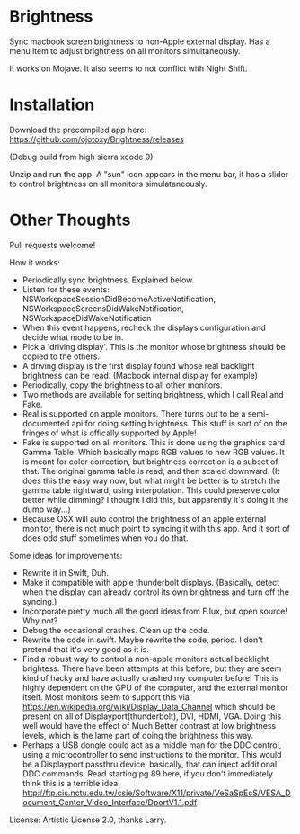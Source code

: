 # Brightness
Sync macbook screen brightness to non-Apple external display.
Has a menu item to adjust brightness on all monitors simultaneously.

It works on Mojave. It also seems to not conflict with Night Shift.

# Installation
Download the precompiled app here: https://github.com/ojotoxy/Brightness/releases

(Debug build from high sierra xcode 9)

Unzip and run the app. A "sun" icon appears in the menu bar, it has a slider to control brightness on all monitors simulataneously.

# Other Thoughts
Pull requests welcome!

How it works:
  * Periodically sync brightness. Explained below.
  * Listen for these events: NSWorkspaceSessionDidBecomeActiveNotification, NSWorkspaceScreensDidWakeNotification, NSWorkspaceDidWakeNotification
  * When this event happens, recheck the displays configuration and decide what mode to be in.
  * Pick a 'driving display'. This is the monitor whose brightness should be copied to the others.
  * A driving display is the first display found whose real backlight brightness can be read. (Macbook internal display for example)
  * Periodically, copy the brightness to all other monitors.
  * Two methods are available for setting brightness, which I call Real and Fake.
  * Real is supported on apple monitors. There turns out to be a semi-documented api for doing setting brightness. This stuff is sort of on the fringes of what is offically supported by Apple!
  * Fake is supported on all monitors. This is done using the graphics card Gamma Table. Which basically maps RGB values to new RGB values. It is meant for color correction, but brightness correction is a subset of that. The original gamma table is read, and then scaled downward. (It does this the easy way now, but what might be better is to stretch the gamma table rightward, using interpolation. This could preserve color better while dimming? I thought I did this, but apparently it's doing it the dumb way...)
  * Because OSX will auto control the brightness of an apple external monitor, there is not much point to syncing it with this app. And it sort of does odd stuff sometimes when you do that.

Some ideas for improvements:
  * Rewrite it in Swift, Duh.
  * Make it compatible with apple thunderbolt displays. (Basically, detect when the display can already control its own brightness and turn off the syncing.)
  * Incorporate pretty much all the good ideas from F.lux, but open source! Why not?
  * Debug the occasional crashes. Clean up the code.
  * Rewrite the code in swift. Maybe rewrite the code, period. I don't pretend that it's very good as it is.
  * Find a robust way to control a non-apple monitors actual backlight brightess. There have been attempts at this before, but they are seem kind of hacky and have actually crashed my computer before! This is highly dependent on the GPU of the computer, and the external monitor itself. Most monitors seem to support this via https://en.wikipedia.org/wiki/Display_Data_Channel which should be present on all of  Displayport(thunderbolt), DVI, HDMI, VGA. Doing this well would have the effect of Much Better contrast at low brightness levels, which is the lame part of doing the brightness this way.
  * Perhaps a USB dongle could act as a middle man for the DDC control, using a microcontroller to send instructions to the monitor. This would be a Displayport passthru device, basically, that can inject additional DDC commands. Read starting pg 89 here, if you don't immediately think this is a terrible idea: http://ftp.cis.nctu.edu.tw/csie/Software/X11/private/VeSaSpEcS/VESA_Document_Center_Video_Interface/DportV1.1.pdf

License: Artistic License 2.0, thanks Larry.
